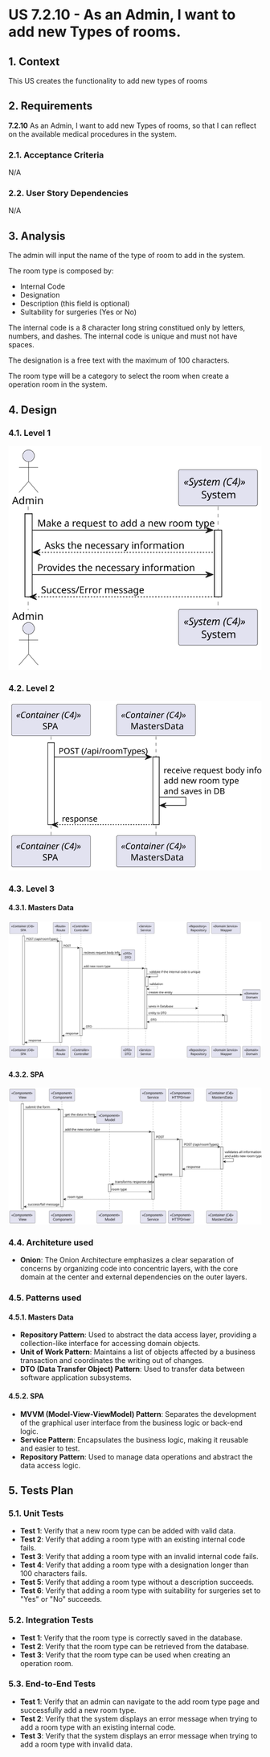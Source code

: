 # US 7.2.10 - As an Admin, I want to add new Types of rooms.

## 1. Context

This US creates the functionality to add new types of rooms

## 2. Requirements

**7.2.10** As an Admin, I want to add new Types of rooms, so that I can reflect on the available medical procedures in the system.

### 2.1. Acceptance Criteria

N/A

### 2.2. User Story Dependencies

N/A

## 3. Analysis

The admin will input the name of the type of room to add in the system.

The room type is composed by:

- Internal Code
- Designation
- Description (this field is optional)
- Sultability for surgeries (Yes or No)

The internal code is a 8 character long string constitued only by letters, numbers, and dashes. The internal code is unique and must not have spaces.

The designation is a free text with the maximum of 100 characters.

The room type will be a category to select the room when create a operation room in the system.

## 4. Design

### 4.1. Level 1

![L1](L1/Process_View.svg)

### 4.2. Level 2

![L2](L2/Process_View.svg)

### 4.3. Level 3

#### 4.3.1. Masters Data

![L3_MD](L3/MastersData/Process_View.svg)

#### 4.3.2. SPA

![L3_MD](L3/SPA/Process_View.svg)

### 4.4. Architeture used

- **Onion**: The Onion Architecture emphasizes a clear separation of concerns by organizing code into concentric layers, with the core domain at the center and external dependencies on the outer layers.

### 4.5. Patterns used

#### 4.5.1. Masters Data

- **Repository Pattern**: Used to abstract the data access layer, providing a collection-like interface for accessing domain objects.
- **Unit of Work Pattern**: Maintains a list of objects affected by a business transaction and coordinates the writing out of changes.
- **DTO (Data Transfer Object) Pattern**: Used to transfer data between software application subsystems.

#### 4.5.2. SPA

- **MVVM (Model-View-ViewModel) Pattern**: Separates the development of the graphical user interface from the business logic or back-end logic.
- **Service Pattern**: Encapsulates the business logic, making it reusable and easier to test.
- **Repository Pattern**: Used to manage data operations and abstract the data access logic.

## 5. Tests Plan

### 5.1. Unit Tests

- **Test 1**: Verify that a new room type can be added with valid data.
- **Test 2**: Verify that adding a room type with an existing internal code fails.
- **Test 3**: Verify that adding a room type with an invalid internal code fails.
- **Test 4**: Verify that adding a room type with a designation longer than 100 characters fails.
- **Test 5**: Verify that adding a room type without a description succeeds.
- **Test 6**: Verify that adding a room type with suitability for surgeries set to "Yes" or "No" succeeds.

### 5.2. Integration Tests

- **Test 1**: Verify that the room type is correctly saved in the database.
- **Test 2**: Verify that the room type can be retrieved from the database.
- **Test 3**: Verify that the room type can be used when creating an operation room.

### 5.3. End-to-End Tests

- **Test 1**: Verify that an admin can navigate to the add room type page and successfully add a new room type.
- **Test 2**: Verify that the system displays an error message when trying to add a room type with an existing internal code.
- **Test 3**: Verify that the system displays an error message when trying to add a room type with invalid data.